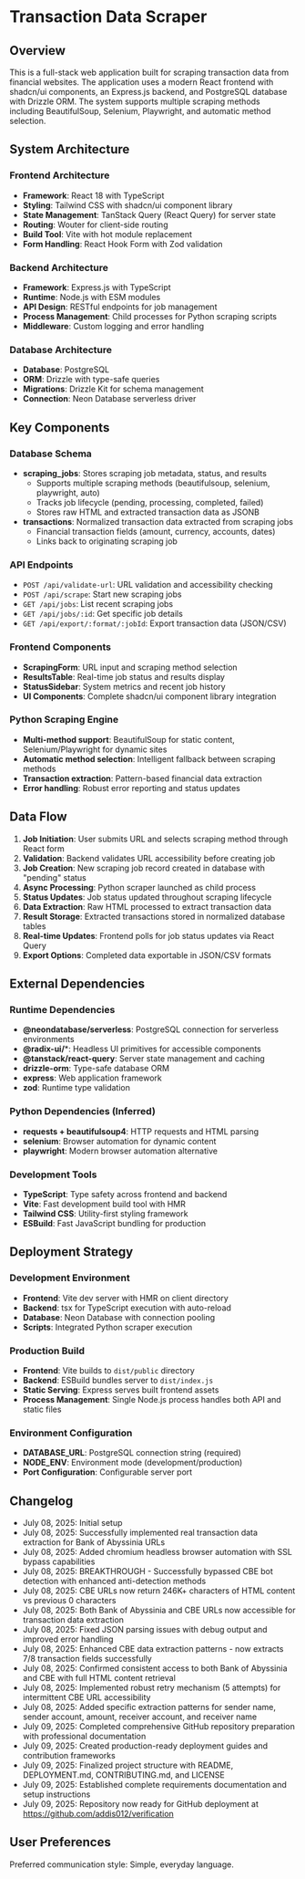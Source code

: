 # Transaction Data Scraper

## Overview

This is a full-stack web application built for scraping transaction data from financial websites. The application uses a modern React frontend with shadcn/ui components, an Express.js backend, and PostgreSQL database with Drizzle ORM. The system supports multiple scraping methods including BeautifulSoup, Selenium, Playwright, and automatic method selection.

## System Architecture

### Frontend Architecture
- **Framework**: React 18 with TypeScript
- **Styling**: Tailwind CSS with shadcn/ui component library
- **State Management**: TanStack Query (React Query) for server state
- **Routing**: Wouter for client-side routing
- **Build Tool**: Vite with hot module replacement
- **Form Handling**: React Hook Form with Zod validation

### Backend Architecture
- **Framework**: Express.js with TypeScript
- **Runtime**: Node.js with ESM modules
- **API Design**: RESTful endpoints for job management
- **Process Management**: Child processes for Python scraping scripts
- **Middleware**: Custom logging and error handling

### Database Architecture
- **Database**: PostgreSQL
- **ORM**: Drizzle with type-safe queries
- **Migrations**: Drizzle Kit for schema management
- **Connection**: Neon Database serverless driver

## Key Components

### Database Schema
- **scraping_jobs**: Stores scraping job metadata, status, and results
  - Supports multiple scraping methods (beautifulsoup, selenium, playwright, auto)
  - Tracks job lifecycle (pending, processing, completed, failed)
  - Stores raw HTML and extracted transaction data as JSONB
- **transactions**: Normalized transaction data extracted from scraping jobs
  - Financial transaction fields (amount, currency, accounts, dates)
  - Links back to originating scraping job

### API Endpoints
- `POST /api/validate-url`: URL validation and accessibility checking
- `POST /api/scrape`: Start new scraping jobs
- `GET /api/jobs`: List recent scraping jobs
- `GET /api/jobs/:id`: Get specific job details
- `GET /api/export/:format/:jobId`: Export transaction data (JSON/CSV)

### Frontend Components
- **ScrapingForm**: URL input and scraping method selection
- **ResultsTable**: Real-time job status and results display
- **StatusSidebar**: System metrics and recent job history
- **UI Components**: Complete shadcn/ui component library integration

### Python Scraping Engine
- **Multi-method support**: BeautifulSoup for static content, Selenium/Playwright for dynamic sites
- **Automatic method selection**: Intelligent fallback between scraping methods
- **Transaction extraction**: Pattern-based financial data extraction
- **Error handling**: Robust error reporting and status updates

## Data Flow

1. **Job Initiation**: User submits URL and selects scraping method through React form
2. **Validation**: Backend validates URL accessibility before creating job
3. **Job Creation**: New scraping job record created in database with "pending" status
4. **Async Processing**: Python scraper launched as child process
5. **Status Updates**: Job status updated throughout scraping lifecycle
6. **Data Extraction**: Raw HTML processed to extract transaction data
7. **Result Storage**: Extracted transactions stored in normalized database tables
8. **Real-time Updates**: Frontend polls for job status updates via React Query
9. **Export Options**: Completed data exportable in JSON/CSV formats

## External Dependencies

### Runtime Dependencies
- **@neondatabase/serverless**: PostgreSQL connection for serverless environments
- **@radix-ui/***: Headless UI primitives for accessible components
- **@tanstack/react-query**: Server state management and caching
- **drizzle-orm**: Type-safe database ORM
- **express**: Web application framework
- **zod**: Runtime type validation

### Python Dependencies (Inferred)
- **requests + beautifulsoup4**: HTTP requests and HTML parsing
- **selenium**: Browser automation for dynamic content
- **playwright**: Modern browser automation alternative

### Development Tools
- **TypeScript**: Type safety across frontend and backend
- **Vite**: Fast development build tool with HMR
- **Tailwind CSS**: Utility-first styling framework
- **ESBuild**: Fast JavaScript bundling for production

## Deployment Strategy

### Development Environment
- **Frontend**: Vite dev server with HMR on client directory
- **Backend**: tsx for TypeScript execution with auto-reload
- **Database**: Neon Database with connection pooling
- **Scripts**: Integrated Python scraper execution

### Production Build
- **Frontend**: Vite builds to `dist/public` directory
- **Backend**: ESBuild bundles server to `dist/index.js`
- **Static Serving**: Express serves built frontend assets
- **Process Management**: Single Node.js process handles both API and static files

### Environment Configuration
- **DATABASE_URL**: PostgreSQL connection string (required)
- **NODE_ENV**: Environment mode (development/production)
- **Port Configuration**: Configurable server port

## Changelog
- July 08, 2025: Initial setup
- July 08, 2025: Successfully implemented real transaction data extraction for Bank of Abyssinia URLs
- July 08, 2025: Added chromium headless browser automation with SSL bypass capabilities  
- July 08, 2025: BREAKTHROUGH - Successfully bypassed CBE bot detection with enhanced anti-detection methods
- July 08, 2025: CBE URLs now return 246K+ characters of HTML content vs previous 0 characters
- July 08, 2025: Both Bank of Abyssinia and CBE URLs now accessible for transaction data extraction
- July 08, 2025: Fixed JSON parsing issues with debug output and improved error handling
- July 08, 2025: Enhanced CBE data extraction patterns - now extracts 7/8 transaction fields successfully
- July 08, 2025: Confirmed consistent access to both Bank of Abyssinia and CBE with full HTML content retrieval
- July 08, 2025: Implemented robust retry mechanism (5 attempts) for intermittent CBE URL accessibility
- July 08, 2025: Added specific extraction patterns for sender name, sender account, amount, receiver account, and receiver name
- July 09, 2025: Completed comprehensive GitHub repository preparation with professional documentation
- July 09, 2025: Created production-ready deployment guides and contribution frameworks
- July 09, 2025: Finalized project structure with README, DEPLOYMENT.md, CONTRIBUTING.md, and LICENSE
- July 09, 2025: Established complete requirements documentation and setup instructions
- July 09, 2025: Repository now ready for GitHub deployment at https://github.com/addis012/verification

## User Preferences

Preferred communication style: Simple, everyday language.